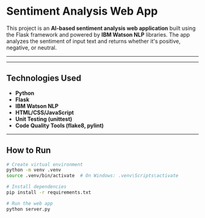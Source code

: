 # Sentiment Analysis Web App

This project is an **AI-based sentiment analysis web application** built using the Flask framework and powered by **IBM Watson NLP** libraries. The app analyzes the sentiment of input text and returns whether it's positive, negative, or neutral.

---



---

## Technologies Used

- **Python**
- **Flask**
- **IBM Watson NLP**
- **HTML/CSS/JavaScript**
- **Unit Testing (unittest)**
- **Code Quality Tools (flake8, pylint)**

---

## How to Run

```bash
# Create virtual environment
python -m venv .venv
source .venv/bin/activate  # On Windows: .venv\Scripts\activate

# Install dependencies
pip install -r requirements.txt

# Run the web app
python server.py
